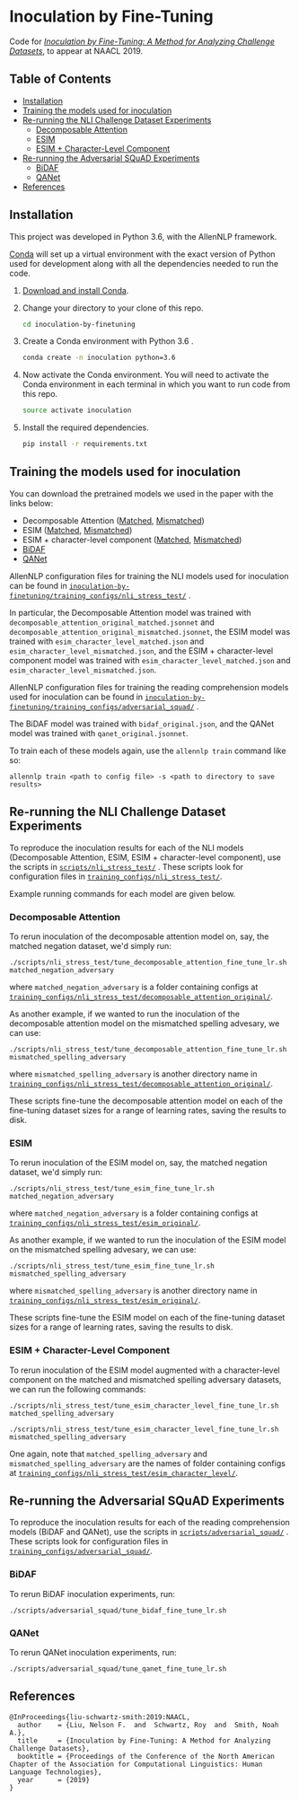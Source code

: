 # Inoculation by Fine-Tuning

Code for [_Inoculation by Fine-Tuning: A Method for Analyzing Challenge Datasets_](http://nelsonliu.me/papers/liu+schwartz+smith.naacl2019.pdf), to appear at NAACL 2019.

## Table of Contents

- [Installation](#installation)
- [Training the models used for inoculation](#training-the-models-used-for-inoculation)
- [Re-running the NLI Challenge Dataset Experiments](#re-running-the-nli-challenge-dataset-experiments)
  * [Decomposable Attention](#decomposable-attention)
  * [ESIM](#esim)
  * [ESIM + Character-Level Component](#esim--character-level-component)
- [Re-running the Adversarial SQuAD Experiments](#re-running-the-adversarial-squad-experiments)
  * [BiDAF](#bidaf)
  * [QANet](#qanet)
- [References](#references)

## Installation

This project was developed in Python 3.6, with the AllenNLP framework.

[Conda](https://conda.io/) will set up a virtual environment with the exact
version of Python used for development along with all the dependencies needed to
run the code.

1.  [Download and install Conda](https://conda.io/docs/download.html).

2.  Change your directory to your clone of this repo.

    ```bash
    cd inoculation-by-finetuning
    ```

3.  Create a Conda environment with Python 3.6 .

    ```bash
    conda create -n inoculation python=3.6
    ```

4.  Now activate the Conda environment. You will need to activate the Conda
    environment in each terminal in which you want to run code from this repo.

    ```bash
    source activate inoculation
    ```

5.  Install the required dependencies.

    ```bash
    pip install -r requirements.txt
    ```

## Training the models used for inoculation

You can download the pretrained models we used in the paper with the links below:

- Decomposable Attention ([Matched](https://s3-us-west-2.amazonaws.com/ai2-nelsonl/adversarial/models/decomposable_attention_original_matched/model.tar.gz), [Mismatched](https://s3-us-west-2.amazonaws.com/ai2-nelsonl/adversarial/models/decomposable_attention_original_mismatched/model.tar.gz))
- ESIM ([Matched](https://s3-us-west-2.amazonaws.com/ai2-nelsonl/adversarial/models/esim_original_matched/model.tar.gz), [Mismatched](https://s3-us-west-2.amazonaws.com/ai2-nelsonl/adversarial/models/esim_original_mismatched/model.tar.gz))
- ESIM + character-level component ([Matched](https://s3-us-west-2.amazonaws.com/ai2-nelsonl/adversarial/models/esim_character_level_matched/model.tar.gz), [Mismatched](https://s3-us-west-2.amazonaws.com/ai2-nelsonl/adversarial/models/esim_character_level_mismatched/model.tar.gz))
- [BiDAF](https://s3-us-west-2.amazonaws.com/ai2-nelsonl/adversarial/models/bidaf_original/model.tar.gz)
- [QANet](https://s3-us-west-2.amazonaws.com/ai2-nelsonl/adversarial/models/qanet_original/model.tar.gz)

AllenNLP configuration files for training the NLI models used for inoculation
can be found
in
[`inoculation-by-finetuning/training_configs/nli_stress_test/`](inoculation-by-finetuning/training_configs/nli_stress_test/) .

In particular, the Decomposable Attention model was trained with
`decomposable_attention_original_matched.jsonnet` and
`decomposable_attention_original_mismatched.jsonnet`, the ESIM model was trained
with `esim_character_level_matched.json` and
`esim_character_level_mismatched.json`, and the ESIM + character-level component
model was trained with `esim_character_level_matched.json` and
`esim_character_level_mismatched.json`.

AllenNLP configuration files for training the reading comprehension models used for inoculation
can be found
in
[`inoculation-by-finetuning/training_configs/adversarial_squad/`](inoculation-by-finetuning/training_configs/adversarial_squad/) .

The BiDAF model was trained with `bidaf_original.json`, and the QANet model was trained with `qanet_original.jsonnet`.

To train each of these models again, use the `allennlp train` command like so:

```
allennlp train <path to config file> -s <path to directory to save results>
```

## Re-running the NLI Challenge Dataset Experiments

To reproduce the inoculation results for each of the NLI models (Decomposable
Attention, ESIM, ESIM + character-level component), use the scripts
in [`scripts/nli_stress_test/`](scripts/nli_stress_test/) . These scripts look
for configuration files
in [`training_configs/nli_stress_test/`](training_configs/nli_stress_test/).

Example running commands for each model are given below.

### Decomposable Attention

To rerun inoculation of the decomposable attention model on, say, the matched
negation dataset, we'd simply run:

```
./scripts/nli_stress_test/tune_decomposable_attention_fine_tune_lr.sh matched_negation_adversary
```

where `matched_negation_adversary` is a folder containing configs
at [`training_configs/nli_stress_test/decomposable_attention_original/`](training_configs/nli_stress_test/decomposable_attention_original/).

As another example, if we wanted to run the inoculation of the decomposable attention model on the mismatched spelling advesary, we can use:

```
./scripts/nli_stress_test/tune_decomposable_attention_fine_tune_lr.sh mismatched_spelling_adversary
```

where `mismatched_spelling_adversary` is another directory name
in
[`training_configs/nli_stress_test/decomposable_attention_original/`](training_configs/nli_stress_test/decomposable_attention_original/).

These scripts fine-tune the decomposable attention model on each of the
fine-tuning dataset sizes for a range of learning rates, saving the results to
disk.

### ESIM

To rerun inoculation of the ESIM model on, say, the matched negation dataset,
we'd simply run:

```
./scripts/nli_stress_test/tune_esim_fine_tune_lr.sh matched_negation_adversary
```

where `matched_negation_adversary` is a folder containing configs
at [`training_configs/nli_stress_test/esim_original/`](training_configs/nli_stress_test/esim_original/).

As another example, if we wanted to run the inoculation of the ESIM model on the mismatched spelling advesary, we can use:

```
./scripts/nli_stress_test/tune_esim_fine_tune_lr.sh mismatched_spelling_adversary
```

where `mismatched_spelling_adversary` is another directory name
in
[`training_configs/nli_stress_test/esim_original/`](training_configs/nli_stress_test/esim_original/).

These scripts fine-tune the ESIM model on each of the fine-tuning dataset sizes
for a range of learning rates, saving the results to disk.

### ESIM + Character-Level Component

To rerun inoculation of the ESIM model augmented with a character-level
component on the matched and mismatched spelling adversary datasets, we can run
the following commands:

```
./scripts/nli_stress_test/tune_esim_character_level_fine_tune_lr.sh matched_spelling_adversary
```

```
./scripts/nli_stress_test/tune_esim_character_level_fine_tune_lr.sh mismatched_spelling_adversary
```

One again, note that `matched_spelling_adversary` and
`mismatched_spelling_adversary` are the names of folder containing configs
at
[`training_configs/nli_stress_test/esim_character_level/`](training_configs/nli_stress_test/esim_character_level/).

## Re-running the Adversarial SQuAD Experiments

To reproduce the inoculation results for each of the reading comprehension
models (BiDAF and QANet), use the
scripts in [`scripts/adversarial_squad/`](scripts/adversarial_squad//) . These
scripts look for configuration files
in [`training_configs/adversarial_squad/`](training_configs/adversarial_squad/).

### BiDAF

To rerun BiDAF inoculation experiments, run:

```
./scripts/adversarial_squad/tune_bidaf_fine_tune_lr.sh
```

### QANet

To rerun QANet inoculation experiments, run:

```
./scripts/adversarial_squad/tune_qanet_fine_tune_lr.sh
```

## References

```
@InProceedings{liu-schwartz-smith:2019:NAACL,
  author    = {Liu, Nelson F.  and  Schwartz, Roy  and  Smith, Noah A.},
  title     = {Inoculation by Fine-Tuning: A Method for Analyzing Challenge Datasets},
  booktitle = {Proceedings of the Conference of the North American Chapter of the Association for Computational Linguistics: Human Language Technologies},
  year      = {2019}
}
```
